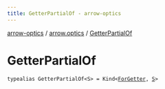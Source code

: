 ```yaml
---
title: GetterPartialOf - arrow-optics
---
```


[arrow-optics](../index.html) / [arrow.optics](index.html) / [GetterPartialOf](./-getter-partial-of.html)

# GetterPartialOf

`typealias GetterPartialOf<S> = Kind<`[`ForGetter`](-for-getter.html)`, `[`S`](-getter-partial-of.html#S)`>`